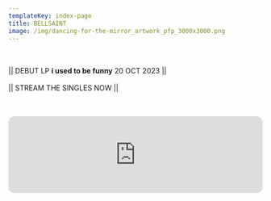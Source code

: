 ```yaml
---
templateKey: index-page
title: BELLSAINT
image: /img/dancing-for-the-mirror_artwork_pfp_3000x3000.png
---
```

<br><br>|| DEBUT LP **i used to be funny** 20 OCT 2023 ||<br><br>|| STREAM THE SINGLES NOW ||<br><br>

<br><iframe style="border-radius:12px" src="https://open.spotify.com/embed/album/57AgoXhWPiwZF3QEP386mY?utm_source=generator&theme=0" width="100%" height="152" frameBorder="0" allowfullscreen="" allow="autoplay; clipboard-write; encrypted-media; fullscreen; picture-in-picture" loading="lazy"></iframe><br><br>
